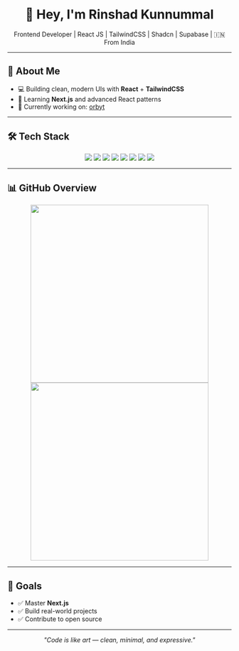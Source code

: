 <h1 align="center">👋 Hey, I'm Rinshad Kunnummal</h1>
<p align="center">Frontend Developer | React JS | TailwindCSS | Shadcn | Supabase | 🇮🇳 From India</p>

---

## 🚀 About Me
- 💻 Building clean, modern UIs with **React** + **TailwindCSS**
- 🌱 Learning **Next.js** and advanced React patterns
- 🔗 Currently working on: [orbyt](https://github.com/rinshadkl/orbyt-client)

---

## 🛠 Tech Stack
<p align="center">
  <img src="https://img.shields.io/badge/JavaScript-000000?style=flat&logo=javascript&logoColor=F7DF1E" />
  <img src="https://img.shields.io/badge/React-000000?style=flat&logo=react&logoColor=61DAFB" />
  <img src="https://img.shields.io/badge/TailwindCSS-000000?style=flat&logo=tailwind-css&logoColor=38B2AC" />
  <img src="https://img.shields.io/badge/HTML5-000000?style=flat&logo=html5&logoColor=E34F26" />
  <img src="https://img.shields.io/badge/CSS3-000000?style=flat&logo=css3&logoColor=1572B6" />
  <img src="https://img.shields.io/badge/Supabase-000000?style=flat&logo=supabase&logoColor=3ECF8E" />
  <img src="https://img.shields.io/badge/shadcn%2Fui-000000?logo=shadcnui&logoColor=fff&style=flat" />
  <img src="https://img.shields.io/badge/Bootstrap-000000?style=flat&logo=bootstrap&logoColor=7952B3" />
</p>

---

## 📊 GitHub Overview
<p align="center">
  <img src="https://github-readme-stats.vercel.app/api?username=rinshadkl&show_icons=true&theme=transparent" width="400" />
  <img src="https://github-readme-streak-stats.herokuapp.com?user=rinshadkl&theme=transparent" width="400" />
</p>

------

## 🎯 Goals
- ✅ Master **Next.js**
- ✅ Build real-world projects
- ✅ Contribute to open source

---

<p align="center"><i>"Code is like art — clean, minimal, and expressive."</i></p>
